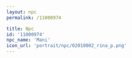 ```yaml
---
layout: npc
permalink: /11000974

title: Npc
id: '11000974'
npc_name: 'Mani'
icon_url: 'portrait/npc/02010002_rina_p.png'
---
```

